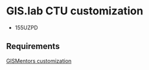 # GIS.lab CTU customization

* 155UZPD

## Requirements

[GISMentors customization](https://github.com/GISMentors/gislab-customization)
